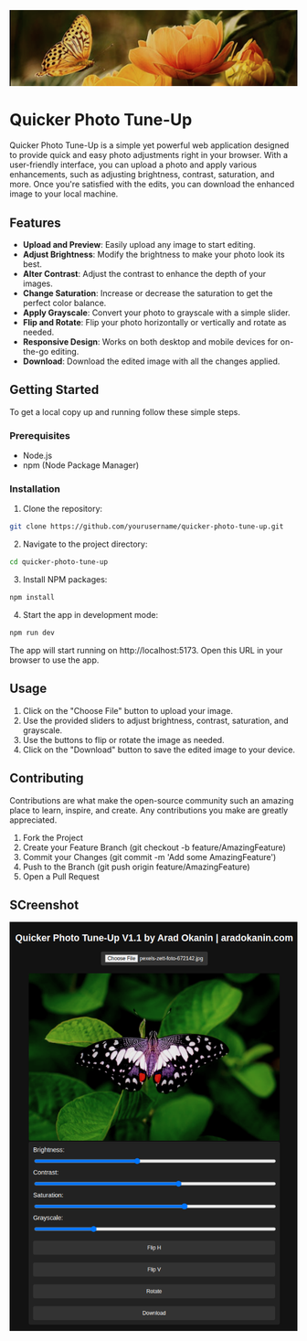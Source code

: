 ![Screenshot2](screenshots/Screenshot2.png "screenshot2")

# Quicker Photo Tune-Up

Quicker Photo Tune-Up is a simple yet powerful web application designed to provide quick and easy photo adjustments right in your browser. With a user-friendly interface, you can upload a photo and apply various enhancements, such as adjusting brightness, contrast, saturation, and more. Once you're satisfied with the edits, you can download the enhanced image to your local machine.

## Features

- **Upload and Preview**: Easily upload any image to start editing.
- **Adjust Brightness**: Modify the brightness to make your photo look its best.
- **Alter Contrast**: Adjust the contrast to enhance the depth of your images.
- **Change Saturation**: Increase or decrease the saturation to get the perfect color balance.
- **Apply Grayscale**: Convert your photo to grayscale with a simple slider.
- **Flip and Rotate**: Flip your photo horizontally or vertically and rotate as needed.
- **Responsive Design**: Works on both desktop and mobile devices for on-the-go editing.
- **Download**: Download the edited image with all the changes applied.

## Getting Started

To get a local copy up and running follow these simple steps.

### Prerequisites

- Node.js
- npm (Node Package Manager)

### Installation

1. Clone the repository:

```sh
git clone https://github.com/yourusername/quicker-photo-tune-up.git
```

2. Navigate to the project directory:

```sh
cd quicker-photo-tune-up
```

3. Install NPM packages:

```sh
npm install
```

4. Start the app in development mode:
```sh
npm run dev
```

The app will start running on http://localhost:5173. Open this URL in your browser to use the app.


## Usage

1. Click on the "Choose File" button to upload your image.
2. Use the provided sliders to adjust brightness, contrast, saturation, and grayscale.
3. Use the buttons to flip or rotate the image as needed.
4. Click on the "Download" button to save the edited image to your device.


## Contributing
Contributions are what make the open-source community such an amazing place to learn, inspire, and create. Any contributions you make are greatly appreciated.

1. Fork the Project
2. Create your Feature Branch (git checkout -b feature/AmazingFeature)
3. Commit your Changes (git commit -m 'Add some AmazingFeature')
4. Push to the Branch (git push origin feature/AmazingFeature)
5. Open a Pull Request

## SCreenshot

![Screenshot1](screenshots/Screenshot1.png "screenshot1")